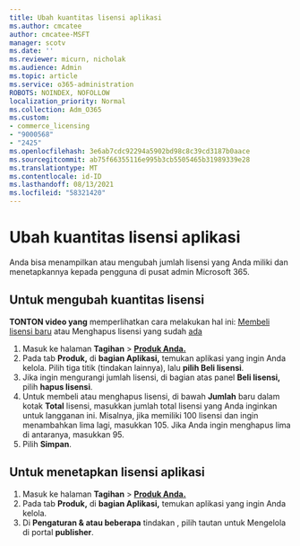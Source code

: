 ```yaml
---
title: Ubah kuantitas lisensi aplikasi
ms.author: cmcatee
author: cmcatee-MSFT
manager: scotv
ms.date: ''
ms.reviewer: micurn, nicholak
ms.audience: Admin
ms.topic: article
ms.service: o365-administration
ROBOTS: NOINDEX, NOFOLLOW
localization_priority: Normal
ms.collection: Adm_O365
ms.custom:
- commerce_licensing
- "9000568"
- "2425"
ms.openlocfilehash: 3e6ab7cdc92294a5902bd98c8c39cd3187b0aace
ms.sourcegitcommit: ab75f66355116e995b3cb5505465b31989339e28
ms.translationtype: MT
ms.contentlocale: id-ID
ms.lasthandoff: 08/13/2021
ms.locfileid: "58321420"
---
```

# <a name="change-app-license-quantity"></a>Ubah kuantitas lisensi aplikasi

Anda bisa menampilkan atau mengubah jumlah lisensi yang Anda miliki dan menetapkannya kepada pengguna di pusat admin Microsoft 365.

## <a name="to-change-license-quantity"></a>Untuk mengubah kuantitas lisensi

**TONTON video yang** memperlihatkan cara melakukan hal ini: [Membeli lisensi baru](https://go.microsoft.com/fwlink/p/?linkid=2154857) atau Menghapus lisensi yang sudah [ada](https://go.microsoft.com/fwlink/p/?linkid=2154938)

1. Masuk ke halaman **Tagihan**  >  **[Produk Anda.](https://go.microsoft.com/fwlink/p/?linkid=842054)**
2. Pada tab **Produk,** di **bagian Aplikasi,** temukan aplikasi yang ingin Anda kelola. Pilih tiga titik (tindakan lainnya), lalu **pilih Beli lisensi**.
3. Jika ingin mengurangi jumlah lisensi, di bagian atas panel **Beli lisensi,** pilih **hapus lisensi**.
4. Untuk membeli atau menghapus lisensi, di bawah **Jumlah** baru dalam kotak **Total** lisensi, masukkan jumlah total lisensi yang Anda inginkan untuk langganan ini. Misalnya, jika memiliki 100 lisensi dan ingin menambahkan lima lagi, masukkan 105. Jika Anda ingin menghapus lima di antaranya, masukkan 95.
5. Pilih **Simpan**.

## <a name="to-assign-app-licenses"></a>Untuk menetapkan lisensi aplikasi

1. Masuk ke halaman **Tagihan**  >  **[Produk Anda.](https://go.microsoft.com/fwlink/p/?linkid=842054)**
2. Pada tab **Produk,** di **bagian Aplikasi,** temukan aplikasi yang ingin Anda kelola.
3. Di **Pengaturan & atau beberapa** tindakan , pilih tautan untuk Mengelola di portal **publisher**.